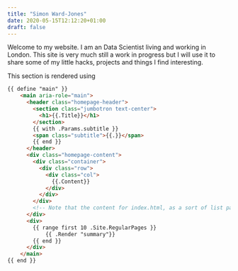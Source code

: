 ```yaml
---
title: "Simon Ward-Jones"
date: 2020-05-15T12:12:20+01:00
draft: false
---
```


Welcome to my website. I am an Data Scientist living and working in London. This site is very much still a work in progress but I will use it to share some of my little hacks, projects and things I find interesting.

This section is rendered using
```html
{{ define "main" }}
    <main aria-role="main">
      <header class="homepage-header">
        <section class="jumbotron text-center">
          <h1>{{.Title}}</h1>
        </section>
        {{ with .Params.subtitle }}
        <span class="subtitle">{{.}}</span>
        {{ end }}
      </header>
      <div class="homepage-content">
        <div class="container">
          <div class="row">
            <div class="col">
              {{.Content}}
            </div>
          </div>
        </div>
        <!-- Note that the content for index.html, as a sort of list page, will pull from content/_index.md -->
      </div>
      <div>
        {{ range first 10 .Site.RegularPages }}
            {{ .Render "summary"}}
        {{ end }}
      </div>
    </main>
{{ end }}
```